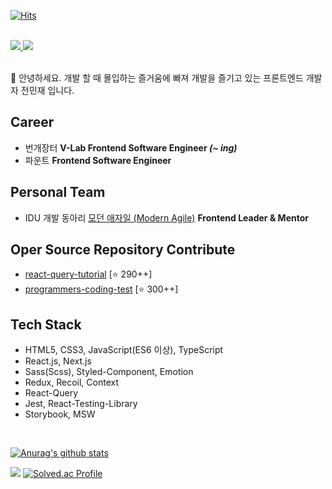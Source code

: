 [![Hits](https://hits.seeyoufarm.com/api/count/incr/badge.svg?url=https%3A%2F%2Fgithub.com%2Fssi02014&count_bg=%2379C83D&title_bg=%23555555&icon=compropago.svg&icon_color=%23E7E7E7&title=hits&edge_flat=false)](https://hits.seeyoufarm.com)

<br />

<div>
  <a href="https://www.linkedin.com/in/%EB%AF%BC%EC%9E%AC-%EC%A0%84-b07774216" target="_blank">
    <img src="https://img.shields.io/badge/LinkedIn-3776AB?style=for-the-badge&logo=linkedin&logoColor=white" />
  </a>
  <a href="https://blog.naver.com/ssi02014" target="_blank">
    <img src="https://img.shields.io/badge/Naver Blog-03C75A?style=for-the-badge&logo=naver&logoColor=white" />
  </a>
</div>

<br />

👋 안녕하세요. 개발 할 때 몰입하는 즐거움에 빠져 개발을 즐기고 있는 프론트엔드 개발자 전민재 입니다. <br />

## Career
- 번개장터 <b> V-Lab Frontend Software Engineer <i>(~ ing)</i></b>
- 파운트 <b> Frontend Software Engineer </b> 

## Personal Team
- IDU 개발 동아리 [모던 애자일 (Modern Agile)](https://modern-agile-official-client.vercel.app/) <b> Frontend Leader & Mentor </b>

## Oper Source Repository Contribute
- [react-query-tutorial](https://github.com/ssi02014/react-query-tutorial) [⭐️ 290++] 
- [programmers-coding-test](https://github.com/codeisneverodd/programmers-coding-test) [⭐️ 300++] 

## Tech Stack
- HTML5, CSS3, JavaScript(ES6 이상), TypeScript
- React.js, Next.js
- Sass(Scss), Styled-Component, Emotion
- Redux, Recoil, Context
- React-Query 
- Jest, React-Testing-Library
- Storybook, MSW

<br />

[![Anurag's github stats](https://github-readme-stats.vercel.app/api?username=ssi02014)](https://github.com/anuraghazra/github-readme-stats)
<!-- [![solved.ac tier](http://mazassumnida.wtf/api/generate_badge?boj=ssi02014)](https://solved.ac/ssi02014) -->
<a href="https://opgc.me/#/users/ssi02014" target="_blank"><img src="https://api.opgc.me/githubs/users/ssi02014/tag/?theme=basic" /></a>
[![Solved.ac Profile](http://mazassumnida.wtf/api/generate_badge?boj=ssi02014)](https://solved.ac/ssi02014)
